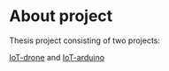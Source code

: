 # About project

Thesis project consisting of two projects:

[IoT-drone](https://github.com/DOMININ/IoT-drone) and [IoT-arduino](https://github.com/DOMININ/IoT-arduino)
